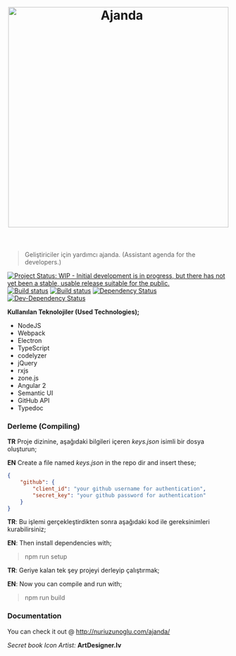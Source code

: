 <h1 align="center">
	<br>
	<img width="500" src="https://github.com/nuriu/ajanda/blob/develop/wwwroot/logo.png" alt="Ajanda">
	<br>
	<br>
</h1>

>Geliştiriciler için yardımcı ajanda. (Assistant agenda for the developers.)

[![Project Status: WIP - Initial development is in progress, but there has not yet been a stable, usable release suitable for the public.](http://www.repostatus.org/badges/latest/wip.svg)](http://www.repostatus.org/#wip)
[![Build status](https://ci.appveyor.com/api/projects/status/ycvxorpuvelji2kn?svg=true)](https://ci.appveyor.com/project/nuriu/ajanda-o0i0c)
[![Build status](https://api.travis-ci.org/nuriu/ajanda.svg)](https://travis-ci.org/nuriu/ajanda)
[![Dependency Status](https://david-dm.org/nuriu/ajanda/status.svg)](https://david-dm.org/nuriu/ajanda)
[![Dev-Dependency Status](https://david-dm.org/nuriu/ajanda/dev-status.svg)](https://david-dm.org/nuriu/ajanda?type=dev)


**Kullanılan Teknolojiler (Used Technologies);**

- NodeJS
- Webpack
- Electron
- TypeScript
- codelyzer
- jQuery
- rxjs
- zone.js
- Angular 2
- Semantic UI
- GitHub API
- Typedoc

### Derleme (Compiling)

**TR** Proje dizinine, aşağıdaki bilgileri içeren *keys.json* isimli bir dosya oluşturun;

**EN** Create a file named *keys.json* in the repo dir and insert these;

```json
{
    "github": {
        "client_id": "your github username for authentication",
        "secret_key": "your github password for authentication"
    }
}

```

**TR**: Bu işlemi gerçekleştirdikten sonra aşağıdaki kod ile gereksinimleri kurabilirsiniz;

**EN**: Then install dependencies with;

> npm run setup

**TR**: Geriye kalan tek şey projeyi derleyip çalıştırmak;

**EN**: Now you can compile and run with;

> npm run build


### Documentation

You can check it out @ http://nuriuzunoglu.com/ajanda/


*Secret book Icon Artist:* **ArtDesigner.lv**
